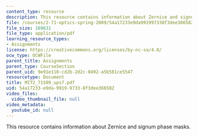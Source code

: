 ```yaml
---
content_type: resource
description: This resource contains information about Zernice and signum phase masks.
file: /courses/2-71-optics-spring-2009/54a17233e9da991997338f3dee366582_MIT2_71S09_ups7.pdf
file_size: 169631
file_type: application/pdf
learning_resource_types:
- Assignments
license: https://creativecommons.org/licenses/by-nc-sa/4.0/
ocw_type: OCWFile
parent_title: Assignments
parent_type: CourseSection
parent_uid: 9e91e110-cd2b-2d2c-0492-a5b581ce5547
resourcetype: Document
title: MIT2_71S09_ups7.pdf
uid: 54a17233-e9da-9919-9733-8f3dee366582
video_files:
  video_thumbnail_file: null
video_metadata:
  youtube_id: null
---
```

This resource contains information about Zernice and signum phase masks.